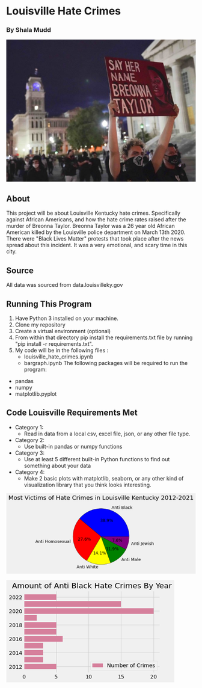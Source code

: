 # Louisville Hate Crimes
### By Shala Mudd
![Black lives matter movement!](Breonna_Taylor.jpg)

## About

This project will be about Louisville Kentucky hate crimes. Specifically against African Americans, and  how the hate crime rates  raised after the murder of Breonna Taylor. Breonna Taylor was a 26 year old African American  killed by the Louisville police department on March 13th 2020. There were "Black Lives Matter" protests that took place after the news spread about this incident. It was a very emotional, and scary time in this city.

## Source

All data was sourced from data.louisvilleky.gov

## Running This Program 

1. Have Python 3 installed on your machine.
2. Clone my repository 
3. Create a virtual environment (optional)
4. From within that directory pip install the requirements.txt file by running "pip install -r requirements.txt".
5. My code will be in the following files :
    - louisville_hate_crimes.ipynb
    - bargraph.ipynb
The following packages will be required to run the program: 
* pandas 
* numpy
* matplotlib.pyplot

## Code Louisville Requirements Met
- Category 1:
    - Read in data from a local csv, excel file, json, or any other file type.
- Category 2:
    - Use built-in pandas or numpy functions
- Category 3:
    - Use at least 5 different built-in Python functions to find out something about your data
- Category 4:
    - Make 2 basic plots with matplotlib, seaborn, or any other kind of visualization library that you think looks interesting.


![Pie Chart!](Pie_chart.png)



![Bar graph!](Bar_graph.png)